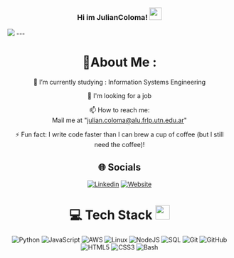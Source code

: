 <h3 align="center">
  Hi im JulianColoma!
  <img src="https://media.giphy.com/media/hvRJCLFzcasrR4ia7z/giphy.gif" width="28">
</h3>
 <img src="https://i.imgur.com/7E5JVf4.png">
---
<div align="center">
  
# 💫About Me :

🌱 I’m currently studying : Information Systems Engineering

  👯 I'm looking for a job

  📫 How to reach me:  
  Mail me at "julian.coloma@alu.frlp.utn.edu.ar"

⚡ Fun fact: I write code faster than I can brew a cup of coffee (but I still need the coffee)!


## 🌐 Socials
[![Linkedin](https://img.shields.io/badge/Linkedin-%230A66C2.svg?logo=Linkedin&logoColor=white)](www.linkedin.com/in/juliancoloma) [![Website](https://img.shields.io/badge/Website-12100E?logo=web&logoColor=white)](https://juliancoloma.netlify.app/)


# 💻 Tech Stack <img src="https://media2.giphy.com/media/QssGEmpkyEOhBCb7e1/giphy.gif?cid=ecf05e47a0n3gi1bfqntqmob8g9aid1oyj2wr3ds3mg700bl&rid=giphy.gif" width="32px">

![Python](https://img.shields.io/badge/python-%2314354C.svg?style=for-the-badge&logo=python&logoColor=white) 
![JavaScript](https://img.shields.io/badge/javascript-%23323330.svg?style=for-the-badge&logo=javascript&logoColor=%23F7DF1E) 
![AWS](https://img.shields.io/badge/Amazon%20AWS-%23232F3E.svg?style=for-the-badge&logo=amazon-aws&logoColor=%23FF9900) 
![Linux](https://img.shields.io/badge/linux-%23FCC624.svg?style=for-the-badge&logo=linux&logoColor=black) 
![NodeJS](https://img.shields.io/badge/node.js-6DA55F?style=for-the-badge&logo=node.js&logoColor=white) 
![SQL](https://img.shields.io/badge/sql-%2300f.svg?style=for-the-badge&logo=sqlite&logoColor=white) 
![Git](https://img.shields.io/badge/git-%23F05033.svg?style=for-the-badge&logo=git&logoColor=white) 
![GitHub](https://img.shields.io/badge/github-%23121011.svg?style=for-the-badge&logo=github&logoColor=white) 
![HTML5](https://img.shields.io/badge/html5-%23E34F26.svg?style=for-the-badge&logo=html5&logoColor=white) 
![CSS3](https://img.shields.io/badge/css3-%231572B6.svg?style=for-the-badge&logo=css3&logoColor=white) 
![Bash](https://img.shields.io/badge/bash-%234EAA25.svg?style=for-the-badge&logo=gnu-bash&logoColor=white)


</div>

